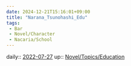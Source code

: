 ```yaml
---
date: 2024-12-21T15:16:01+09:00
title: "Narana_Tsunohashi_Edu"
tags:
 - Bar
 - Novel/Character
 - Nacaria/School
---
```


daily:: [2022-07-27](Daily_Note/2022-07-27.md)
up:: [Novel/Topics/Education](Novel/Topics/Education.md)


